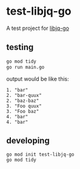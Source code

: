 # test-libjq-go

A test project for [libjq-go](https://github.com/flant/libjq-go)


## testing

```bash
go mod tidy
go run main.go
```

output would be like this:

```
1. "bar"
2. "bar-quux"
2. "baz-baz"
3. "Foo quux"
3. "Foo baz"
4. "bar"
4. "bar"
```


## developing

```
go mod init test-libjq-go
go mod tidy
```
